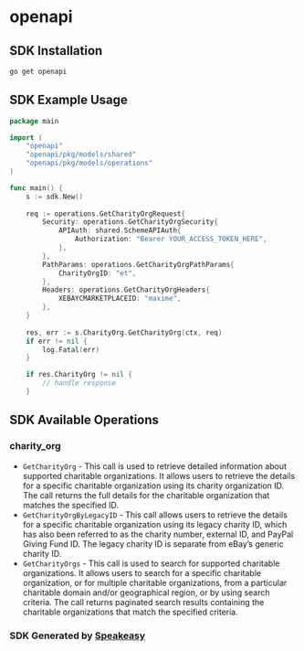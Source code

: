 # openapi

<!-- Start SDK Installation -->
## SDK Installation

```bash
go get openapi
```
<!-- End SDK Installation -->

## SDK Example Usage
<!-- Start SDK Example Usage -->
```go
package main

import (
    "openapi"
    "openapi/pkg/models/shared"
    "openapi/pkg/models/operations"
)

func main() {
    s := sdk.New()
    
    req := operations.GetCharityOrgRequest{
        Security: operations.GetCharityOrgSecurity{
            APIAuth: shared.SchemeAPIAuth{
                Authorization: "Bearer YOUR_ACCESS_TOKEN_HERE",
            },
        },
        PathParams: operations.GetCharityOrgPathParams{
            CharityOrgID: "et",
        },
        Headers: operations.GetCharityOrgHeaders{
            XEBAYCMARKETPLACEID: "maxime",
        },
    }
    
    res, err := s.CharityOrg.GetCharityOrg(ctx, req)
    if err != nil {
        log.Fatal(err)
    }

    if res.CharityOrg != nil {
        // handle response
    }
```
<!-- End SDK Example Usage -->

<!-- Start SDK Available Operations -->
## SDK Available Operations

### charity_org

* `GetCharityOrg` - This call is used to retrieve detailed information about supported charitable organizations. It allows users to retrieve the details for a specific charitable organization using its charity organization ID. The call returns the full details for the charitable organization that matches the specified ID.
* `GetCharityOrgByLegacyID` - This call allows users to retrieve the details for a specific charitable organization using its legacy charity ID, which has also been referred to as the charity number, external ID, and PayPal Giving Fund ID. The legacy charity ID&nbsp;is separate from eBay&rsquo;s generic charity ID.
* `GetCharityOrgs` - This call is used to search for supported charitable organizations. It allows users to search for a specific charitable organization, or for multiple charitable organizations, from a particular charitable domain and/or geographical region, or by using search criteria. The call returns paginated search results containing the charitable organizations that match the specified criteria.

<!-- End SDK Available Operations -->

### SDK Generated by [Speakeasy](https://docs.speakeasyapi.dev/docs/using-speakeasy/client-sdks)
